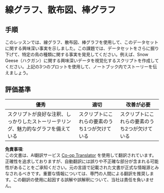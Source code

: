 <!--
CO_OP_TRANSLATOR_METADATA:
{
  "original_hash": "0ea21b6513df5ade7419c6b7d65f10b1",
  "translation_date": "2025-08-24T13:56:21+00:00",
  "source_file": "3-Data-Visualization/R/09-visualization-quantities/assignment.md",
  "language_code": "ja"
}
-->
# 線グラフ、散布図、棒グラフ

## 手順

このレッスンでは、線グラフ、散布図、棒グラフを使用して、このデータセットに関する興味深い事実を示しました。この課題では、データセットをさらに掘り下げて、特定の鳥の種類に関する事実を発見してください。例えば、Snow Geese（ハクガン）に関する興味深いデータを視覚化するスクリプトを作成してください。上記の3つのプロットを使用して、ノートブック内でストーリーを伝えましょう。

## 評価基準

優秀 | 適切 | 改善が必要
--- | --- | --- |
スクリプトが良好な注釈、しっかりしたストーリーテリング、魅力的なグラフを備えている | スクリプトにこれらの要素のうち1つが欠けている | スクリプトにこれらの要素のうち2つが欠けている

**免責事項**:  
この文書は、AI翻訳サービス [Co-op Translator](https://github.com/Azure/co-op-translator) を使用して翻訳されています。正確性を追求しておりますが、自動翻訳には誤りや不正確な部分が含まれる可能性があることをご承知ください。元の言語で記載された文書が正式な情報源とみなされるべきです。重要な情報については、専門の人間による翻訳を推奨します。この翻訳の使用に起因する誤解や誤解釈について、当社は責任を負いません。